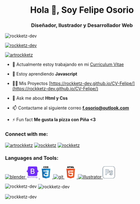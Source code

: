 <h1 align="center">Hola 👋, Soy Felipe Osorio</h1>
<h3 align="center">Diseñador, Ilustrador y Desarrollador Web</h3>

<p align="left"> <img src="https://komarev.com/ghpvc/?username=rockketz-dev&label=Profile%20views&color=0e75b6&style=flat" alt="rockketz-dev" /> </p>

<p align="left"> <a href="https://github.com/ryo-ma/github-profile-trophy"><img src="https://github-profile-trophy.vercel.app/?username=rockketz-dev" alt="rockketz-dev" /></a> </p>

<p align="left"> <a href="https://twitter.com/artrockketz" target="blank"><img src="https://img.shields.io/twitter/follow/artrockketz?logo=twitter&style=for-the-badge" alt="artrockketz" /></a> </p>

- 🔭 Actualmente estoy trabajando en mi [Curriculum Vitae](https://rockketz-dev.github.io/CV-Felipe/)

- 🌱 Estoy aprendiendo **Javascript**

- 👨‍💻 Mis Proyectos [https://rockketz-dev.github.io/CV-Felipe/](https://rockketz-dev.github.io/CV-Felipe/)

- 💬 Ask me about **Html y Css**

- 📫 Contactame al siguiente correo **f.osorio@outlook.com**

- ⚡ Fun fact **Me gusta la pizza con Piña <3**

<h3 align="left">Connect with me:</h3>
<p align="left">
<a href="https://twitter.com/artrockketz" target="blank"><img align="center" src="https://raw.githubusercontent.com/rahuldkjain/github-profile-readme-generator/master/src/images/icons/Social/twitter.svg" alt="artrockketz" height="30" width="40" /></a>
<a href="https://instagram.com/rockketz" target="blank"><img align="center" src="https://raw.githubusercontent.com/rahuldkjain/github-profile-readme-generator/master/src/images/icons/Social/instagram.svg" alt="rockketz" height="30" width="40" /></a>
<a href="https://www.behance.net/rockketz" target="blank"><img align="center" src="https://raw.githubusercontent.com/rahuldkjain/github-profile-readme-generator/master/src/images/icons/Social/behance.svg" alt="rockketz" height="30" width="40" /></a>
</p>

<h3 align="left">Languages and Tools:</h3>
<p align="left"> <a href="https://www.blender.org/" target="_blank" rel="noreferrer"> <img src="https://download.blender.org/branding/community/blender_community_badge_white.svg" alt="blender" width="40" height="40"/> </a> <a href="https://getbootstrap.com" target="_blank" rel="noreferrer"> <img src="https://raw.githubusercontent.com/devicons/devicon/master/icons/bootstrap/bootstrap-plain-wordmark.svg" alt="bootstrap" width="40" height="40"/> </a> <a href="https://www.w3schools.com/css/" target="_blank" rel="noreferrer"> <img src="https://raw.githubusercontent.com/devicons/devicon/master/icons/css3/css3-original-wordmark.svg" alt="css3" width="40" height="40"/> </a> <a href="https://git-scm.com/" target="_blank" rel="noreferrer"> <img src="https://www.vectorlogo.zone/logos/git-scm/git-scm-icon.svg" alt="git" width="40" height="40"/> </a> <a href="https://www.w3.org/html/" target="_blank" rel="noreferrer"> <img src="https://raw.githubusercontent.com/devicons/devicon/master/icons/html5/html5-original-wordmark.svg" alt="html5" width="40" height="40"/> </a> <a href="https://www.adobe.com/in/products/illustrator.html" target="_blank" rel="noreferrer"> <img src="https://www.vectorlogo.zone/logos/adobe_illustrator/adobe_illustrator-icon.svg" alt="illustrator" width="40" height="40"/> </a> <a href="https://www.photoshop.com/en" target="_blank" rel="noreferrer"> <img src="https://raw.githubusercontent.com/devicons/devicon/master/icons/photoshop/photoshop-line.svg" alt="photoshop" width="40" height="40"/> </a> </p>

<p><img align="left" src="https://github-readme-stats.vercel.app/api/top-langs?username=rockketz-dev&show_icons=true&locale=en&layout=compact" alt="rockketz-dev" /></p>

<p>&nbsp;<img align="center" src="https://github-readme-stats.vercel.app/api?username=rockketz-dev&show_icons=true&locale=en" alt="rockketz-dev" /></p>

<p><img align="center" src="https://github-readme-streak-stats.herokuapp.com/?user=rockketz-dev&" alt="rockketz-dev" /></p>
